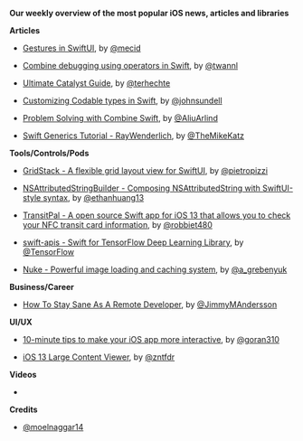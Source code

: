 **Our weekly overview of the most popular iOS news, articles and libraries**


**Articles**

* [Gestures in SwiftUI](https://mecid.github.io/2019/07/10/gestures-in-swiftui/), by [@mecid](https://twitter.com/mecid)

* [Combine debugging using operators in Swift](https://www.avanderlee.com/debugging/combine-swift/), by [@twannl](https://www.twitter.com/twannl)

* [Ultimate Catalyst Guide](https://appventure.me/guides/catalyst/intro.html), by [@terhechte](https://twitter.com/terhechte)

* [Customizing Codable types in Swift](https://www.swiftbysundell.com/posts/customizing-codable-types-in-swift), by [@johnsundell](https://twitter.com/johnsundell)

* [Problem Solving with Combine Swift](https://medium.com/flawless-app-stories/problem-solving-with-combine-swift-4751885fda77), by [@AliuArlind](https://twitter.com/AliuArlind)

* [Swift Generics Tutorial - RayWenderlich](https://www.raywenderlich.com/3535703-swift-generics-tutorial-getting-started?utm_campaign=rw-weekly-issue-225&utm_medium=email&utm_source=rw-weekly), by [@TheMikeKatz](https://twitter.com/TheMikeKatz)

**Tools/Controls/Pods**

* [GridStack - A flexible grid layout view for SwiftUI](https://github.com/pietropizzi/GridStack), by [@pietropizzi](https://twitter.com/pietropizzi)

* [NSAttributedStringBuilder - Composing NSAttributedString with SwiftUI-style syntax](https://github.com/ethanhuang13/NSAttributedStringBuilder), by [@ethanhuang13](https://twitter.com/ethanhuang13)

* [TransitPal - A open source Swift app for iOS 13 that allows you to check your NFC transit card information](https://github.com/robbiet480/TransitPal), by [@robbiet480](https://twitter.com/robbiet480)

* [swift-apis - Swift for TensorFlow Deep Learning Library](https://github.com/tensorflow/swift-apis), by [@TensorFlow](https://twitter.com/TensorFlow)

* [Nuke - Powerful image loading and caching system](https://github.com/kean/Nuke), by [@a_grebenyuk](https://twitter.com/a_grebenyuk)

**Business/Career**

* [How To Stay Sane As A Remote Developer](https://medium.com/swlh/how-to-stay-sane-as-a-remote-developer-48377bae99d3), by [@JimmyMAndersson](https://twitter.com/JimmyMAndersson)

**UI/UX**

* [10-minute tips to make your iOS app more interactive](https://infinum.co/the-capsized-eight/10-minute-tips-to-make-your-iOS-app-more-interactive), by [@goran310](https://github.com/goran310)

* [iOS 13 Large Content Viewer](https://www.fivestars.blog/code/large-content-viewer.html?utm_campaign=iOS%2BDev%2BWeekly&utm_medium=email&utm_source=iOS%2BDev%2BWeekly%2BIssue%2B412), by [@zntfdr](https://twitter.com/zntfdr)

**Videos**

*

**Credits**
 
* [@moelnaggar14](https://github.com/MoElnaggar14)
